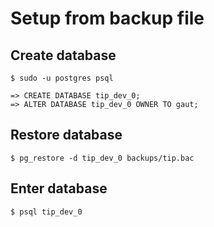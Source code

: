 # Setup from backup file


## Create database

```
$ sudo -u postgres psql

=> CREATE DATABASE tip_dev_0;
=> ALTER DATABASE tip_dev_0 OWNER TO gaut;
```

## Restore database

```
$ pg_restore -d tip_dev_0 backups/tip.bac
```

## Enter database

```
$ psql tip_dev_0
```

